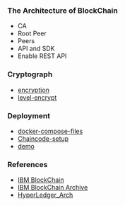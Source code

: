 ### The Architecture of BlockChain

- CA
- Root Peer
- Peers
- API and SDK
- Enable REST API

### Cryptograph
- [encryption](https://www.skcript.com/svr/end-to-end-encryption-hyperledger-fabric/)
- [level-encrypt](https://github.com/tradle/level-encrypt)

### Deployment

- [docker-compose-files](https://github.com/yeasy/docker-compose-files)
- [Chaincode-setup](https://github.com/hyperledger/fabric/blob/master/docs/Setup/Chaincode-setup.md)
- [demo](http://www.cnblogs.com/huyouhengbc/p/5934683.html)

### References

- [IBM BlockChain](https://github.com/IBM-Blockchain)
- [IBM BlockChain Archive](https://github.com/IBM-Blockchain-Archive/fabric-images)
- [HyperLedger_Arch](https://www.hyperledger.org/wp-content/uploads/2017/08/HyperLedger_Arch_WG_Paper_1_Consensus.pdf)
